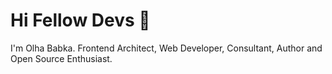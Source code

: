 # Hi Fellow Devs 👋
I'm Olha Babka. Frontend Architect, Web Developer, Consultant, Author and Open Source Enthusiast.
